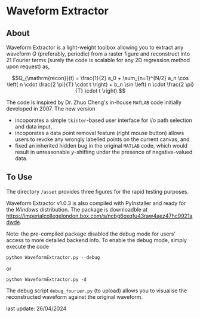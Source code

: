 # Waveform Extractor
## About
Waveform Extractor is a light-weight toolbox allowing you to extract any waveform $Q$ (preferably, periodic) from a raster figure and reconstruct into 21 Fourier terms (surely the code is scalable for any 2D regression method upon request) as,

$$Q_{\mathrm{recon}}(t) = \frac{1}{2} a_0 + \sum_{n=1}^{N/2} a_n \cos \left( n \cdot \frac{2 \pi}{T} \cdot t \right) + b_n \sin \left( n \cdot \frac{2 \pi}{T} \cdot t \right).$$

The code is inspired by Dr. Zhuo Cheng's in-house `MATLAB` code initially developed in 2007. The new version  
- incoporates a simple `tkinter`-based user interface for i/o path selection and data input,
- incoporates a data point removal feature (right mouse button) allows users to revoke any wrongly labelled points on the current canvas, and
- fixed an inherited hidden bug in the original `MATLAB` code, which would result in unreasonable $y$-shifting under the presence of negative-valued data.

## To Use
The directory `/asset` provides three figures for the rapid testing purposes. 

Waveform Extractor v1.0.3 is also compiled with PyInstaller and ready for the *Windows* distribution. The package is downloadble at https://imperialcollegelondon.box.com/s/ncbg6oxqfu43raw4aez47hc9921adwde.

Note: the pre-compiled package disabled the debug mode for users' access to more detailed backend info. To enable the debug mode, simply execute the code 
```
python WaveformExtractor.py --debug
```
or
```
python WaveformExtractor.py -d
```
The debug script `debug_fourier.py` (to upload) allows you to visualise the reconstructed waveform against the original waveform.

last update: 26/04/2024
